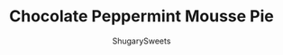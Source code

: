 ---
layout: ../../layouts/MarkdownPostLayout.astro
title: Chocolate Peppermint Mousse Pie
author: ShugarySweets
pubDate: 2019-01-15
description: "Rich and decadent Chocolate Peppermint Mousse Pie is the holiday dessert of your dreams! A creamy nutella mousse filling is served over a chocolate hazelnut crust with a crushed candy cane topping. Every bite is better than the last!"
image_url: https://www.shugarysweets.com/wp-content/uploads/2014/12/chocolate-peppermint-mousse-facebook.jpg
tags: ["Pies and Tarts","American"]
calories: 585
protein: 6
carbohydrates: 44
fats: 44
fiber: 2
ingredients: ["1 Tablespoon unsalted butter","1/2 cup hazelnuts, chopped","1/4 cup granulated sugar","3/4 cup all-purpose flour","3 Tablespoons unsweetened dark cocoa powder","6 Tablespoons unsalted butter, softened","1/4 teaspoon kosher salt","1/2 cup cold water","1 envelope unflavored gelatin","1 cup chocolate hazelnut spread (Nutella)","8 ounces cream cheese, softened","1 1/2 teaspoons peppermint extract","3 cups heavy whipping cream","2/3 cup granulated sugar","3 Tablespoons powdered sugar","1/4 cup crushed peppermint candy canes"]
serves: 12
time: "3 hours 45 minutes"
prepTime: "25 minutes"
instructions: ["Grease a 9-inch springform pan with 1 tablespoon butter; set aside.","In a food processor, pulse hazelnuts with granulated sugar until finely ground. Add flour, cocoa powder, softened butter, and salt. Continue to pulse until well blended. Press into bottom of pan. (Mixture may be crumbly; use hands to press into pan in an even layer.) Poke with fork.","Bake in a 375 degree oven for 18 to 20 minutes. Cool completely.","In a small saucepan, add cold water to pan. Sprinkle with gelatin and allow to bloom (absorb water) for 2 minutes. Heat saucepan on low and whisk gelatin water for several minutes until completely absorbed and dissolved. Remove from heat.","In mixing bowl, beat chocolate hazelnut spread, cream cheese, and peppermint extract. Add gelatin to cream cheese mixture. Beat on medium high for 2 to 3 minutes, scraping down sides of bowl as necessary. Set aside.","In a cold mixing bowl, beat heavy cream with sugar until soft peaks form. Fold in cream cheese mixture. Pour over cooled crust and refrigerate for 3 hours or overnight.","To remove springform pan, use plastic knife and run along edges. Remove sides of pan.","When ready to serve, sprinkle with powdered sugar and crushed candy canes."]
nutrition: ["585 calories","44 grams carbohydrates","104 milligrams cholesterol","44 grams fat","2 grams fiber","6 grams protein","27 grams saturated fat","114 milligrams sodium","33 grams sugar","1 grams trans fat","13 grams unsaturated fat"]
---